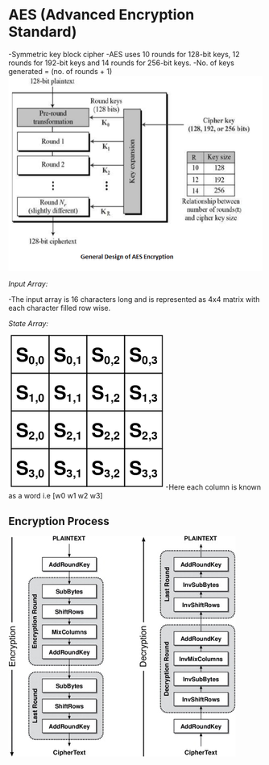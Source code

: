 # AES (Advanced Encryption Standard)

-Symmetric key block cipher
-AES uses 10 rounds for 128-bit keys, 12 rounds for 192-bit keys and 14 rounds for 256-bit keys.
-No. of keys generated = (no. of rounds + 1)
![](img/1.png)

_Input Array:_

-The input array is 16 characters long and is represented as 4x4 matrix with each character filled row wise.

_State Array:_

![](img/2.png)
-Here each column is known as a word i.e [w0 w1 w2 w3]

## Encryption Process

![](img/3.jpg)
